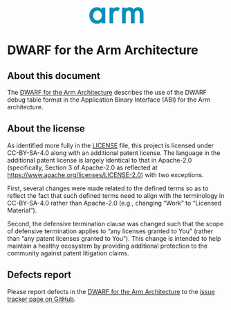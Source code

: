 <div align="center">
   <img src="Arm_logo_blue_150MN.png" />
</div>

# DWARF for the Arm Architecture

## About this document

The [DWARF for the Arm Architecture](aadwarf32.rst) describes the
use of the DWARF debug table format in the Application Binary Interface (ABI) for
the Arm architecture.

## About the license

As identified more fully in the [LICENSE](LICENSE) file, this project
is licensed under CC-BY-SA-4.0 along with an additional patent
license.  The language in the additional patent license is largely
identical to that in Apache-2.0 (specifically, Section 3 of Apache-2.0
as reflected at https://www.apache.org/licenses/LICENSE-2.0) with two
exceptions.

First, several changes were made related to the defined terms so as to
reflect the fact that such defined terms need to align with the
terminology in CC-BY-SA-4.0 rather than Apache-2.0 (e.g., changing
“Work” to “Licensed Material”).

Second, the defensive termination clause was changed such that the
scope of defensive termination applies to “any licenses granted to
You” (rather than “any patent licenses granted to You”).  This change
is intended to help maintain a healthy ecosystem by providing
additional protection to the community against patent litigation
claims.

## Defects report

Please report defects in the [DWARF for the Arm Architecture](aadwarf32.rst)
to the [issue tracker page on GitHub](https://github.com/ARM-software/abi-aa/issues).
